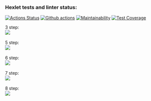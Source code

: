 ### Hexlet tests and linter status:
[![Actions Status](https://github.com/wail-hexlet/frontend-project-46/workflows/hexlet-check/badge.svg)](https://github.com/wail-hexlet/frontend-project-46/actions)
[![Github actions](https://github.com/wail-hexlet/frontend-project-46/actions/workflows/execute-lint-and-tests.yml/badge.svg)](https://github.com/bwail-hexlet/frontend-project-46/actions/workflows/execute-lint-and-tests.yml)
[![Maintainability](https://api.codeclimate.com/v1/badges/0f0ff953bd561069acb4/maintainability)](https://codeclimate.com/github/wail-hexlet/frontend-project-46/maintainability)
[![Test Coverage](https://api.codeclimate.com/v1/badges/0f0ff953bd561069acb4/test_coverage)](https://codeclimate.com/github/wail-hexlet/frontend-project-46/test_coverage)


3 step:<br />
<a href="https://asciinema.org/a/pNtjQoi0Ze8OYET07v4WePNFy" target="_blank"><img src="https://asciinema.org/a/pNtjQoi0Ze8OYET07v4WePNFy.svg" /></a>
<br /><br />
5 step:<br />
<a href="https://asciinema.org/a/EStPO2s0qpMOwhQOSJNXImzif" target="_blank"><img src="https://asciinema.org/a/EStPO2s0qpMOwhQOSJNXImzif.svg" /></a>
<br /><br />
6 step:<br />
<a href="https://asciinema.org/a/4N5P04Wi2ET7oI3WdbtalTX3W" target="_blank"><img src="https://asciinema.org/a/4N5P04Wi2ET7oI3WdbtalTX3W.svg" /></a>
<br /><br />
7 step:<br />
<a href="https://asciinema.org/a/NwOxnDzzmDoEobNt597bUQ5B9" target="_blank"><img src="https://asciinema.org/a/NwOxnDzzmDoEobNt597bUQ5B9.svg" /></a>
<br /><br />
8 step:<br />
<a href="https://asciinema.org/a/BTYZSEY7xI0OU9CttizESCAO0" target="_blank"><img src="https://asciinema.org/a/BTYZSEY7xI0OU9CttizESCAO0.svg" /></a>